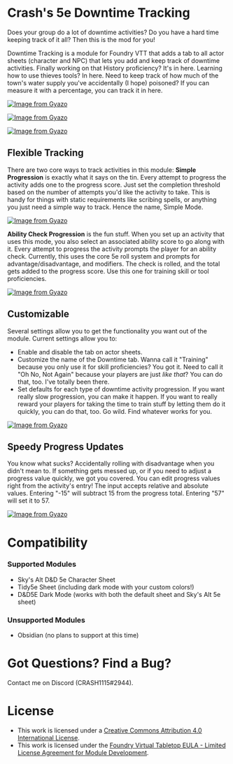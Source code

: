 # Crash's 5e Downtime Tracking
Does your group do a lot of downtime activities? Do you have a hard time keeping track of it all? Then this is the mod for you!

Downtime Tracking is a module for Foundry VTT that adds a tab to all actor sheets (character and NPC) that lets you add and keep track of downtime activities. Finally working on that History proficiency? It's in here. Learning how to use thieves tools? In here. Need to keep track of how much of the town's water supply you've accidentally (I hope) poisoned? If you can measure it with a percentage, you can track it in here.

[![Image from Gyazo](https://i.gyazo.com/ec7fb3f3ae7f4a01ca602d3e5c5c5611.png)](https://gyazo.com/ec7fb3f3ae7f4a01ca602d3e5c5c5611)

[![Image from Gyazo](https://i.gyazo.com/f6e99a1c3443aeb179ac9fbb60ab93fd.png)](https://gyazo.com/f6e99a1c3443aeb179ac9fbb60ab93fd)

[![Image from Gyazo](https://i.gyazo.com/8a9c3517f6bce5876412c054eef2759d.png)](https://gyazo.com/8a9c3517f6bce5876412c054eef2759d)


## Flexible Tracking
There are two core ways to track activities in this module:
**Simple Progression** is exactly what it says on the tin. Every attempt to progress the activity adds one to the progress score. Just set the completion threshold based on the number of attempts you'd like the activity to take. This is handy for things with static requirements like scribing spells, or anything you just need a simple way to track. Hence the name, Simple Mode.

[![Image from Gyazo](https://i.gyazo.com/5cbffbbcb2f58d9f8823a12c56f98108.gif)](https://gyazo.com/5cbffbbcb2f58d9f8823a12c56f98108)

**Ability Check Progression** is the fun stuff. When you set up an activity that uses this mode, you also select an associated ability score to go along with it. Every attempt to progress the activity prompts the player for an ability check. Currently, this uses the core 5e roll system and prompts for advantage/disadvantage, and modifiers. The check is rolled, and the total gets added to the progress score. Use this one for training skill or tool proficiencies.

[![Image from Gyazo](https://i.gyazo.com/412b7cad31827327c0d6456bf7e5b95f.gif)](https://gyazo.com/412b7cad31827327c0d6456bf7e5b95f)


## Customizable
Several settings allow you to get the functionality you want out of the module. Current settings allow you to:
- Enable and disable the tab on actor sheets.
- Customize the name of the Downtime tab. Wanna call it "Training" because you only use it for skill proficiencies? You got it. Need to call it "Oh No, Not Again" because your players are just *like that*? You can do that, too. I've totally been there.
- Set defaults for each type of downtime activity progression. If you want really slow progression, you can make it happen. If you want to really reward your players for taking the time to train stuff by letting them do it quickly, you can do that, too. Go wild. Find whatever works for you.

[![Image from Gyazo](https://i.gyazo.com/d583698712443ecfc33ce28f0aeaca00.png)](https://gyazo.com/d583698712443ecfc33ce28f0aeaca00)


## Speedy Progress Updates
You know what sucks? Accidentally rolling with disadvantage when you didn't mean to. If something gets messed up, or if you need to adjust a progress value quickly, we got you covered. You can edit progress values right from the activity's entry! The input accepts relative and absolute values. Entering "-15" will subtract 15 from the progress total. Entering "57" will set it to 57.

[![Image from Gyazo](https://i.gyazo.com/338f2a9c664e7f0361fb8721ba85ad72.gif)](https://gyazo.com/338f2a9c664e7f0361fb8721ba85ad72)


# Compatibility
### Supported Modules
- Sky's Alt D&D 5e Character Sheet
- Tidy5e Sheet (including dark mode with your custom colors!)
- D&D5E Dark Mode (works with both the default sheet and Sky's Alt 5e sheet)

### Unsupported Modules
- Obsidian (no plans to support at this time)


# Got Questions? Find a Bug?
Contact me on Discord (CRASH1115#2944).


# License
- This work is licensed under a [Creative Commons Attribution 4.0 International License](https://creativecommons.org/licenses/by/4.0/legalcode).
- This work is licensed under the [Foundry Virtual Tabletop EULA - Limited License Agreement for Module Development](https://foundryvtt.com/article/license/).
